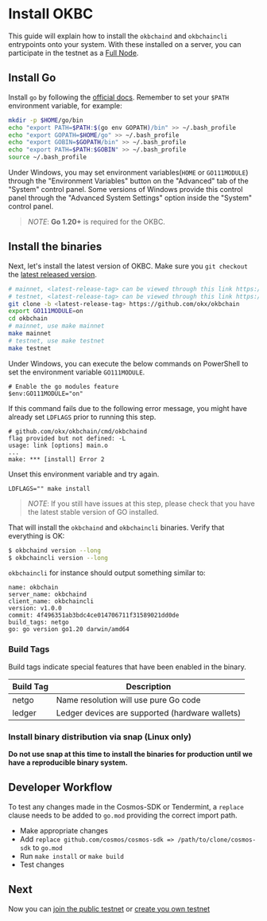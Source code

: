 # Install OKBC

This guide will explain how to install the `okbchaind` and `okbchaincli` entrypoints
onto your system. With these installed on a server, you can participate in the
testnet as a [Full Node](/dev/quick-start/build-on-okbc/join-public-testnet.html).

## Install Go

Install `go` by following the [official docs](https://golang.org/doc/install).
Remember to set your `$PATH` environment variable, for example:

```bash
mkdir -p $HOME/go/bin
echo "export PATH=$PATH:$(go env GOPATH)/bin" >> ~/.bash_profile
echo "export GOPATH=$HOME/go" >> ~/.bash_profile
echo "export GOBIN=$GOPATH/bin" >> ~/.bash_profile
echo "export PATH=$PATH:$GOBIN" >> ~/.bash_profile
source ~/.bash_profile
```
Under Windows, you may set environment variables(`HOME` or `GO111MODULE`) through the "Environment Variables" 
button on the "Advanced" tab of the "System" control panel. Some versions of Windows 
provide this control panel through the "Advanced System Settings" option inside the 
"System" control panel.

> _NOTE_: **Go 1.20+** is required for the OKBC.


## Install the binaries

Next, let's install the latest version of OKBC. Make sure you `git checkout` the [latest released version](https://github.com/okx/okbchain/releases).

```bash
# mainnet, <latest-release-tag> can be viewed through this link https://github.com/okx/okbchain/releases/latest
# testnet, <latest-release-tag> can be viewed through this link https://github.com/okx/okbchain/releases, and use latest pre-release version
git clone -b <latest-release-tag> https://github.com/okx/okbchain
export GO111MODULE=on
cd okbchain 
# mainnet, use make mainnet
make mainnet
# testnet, use make testnet
make testnet
```
Under Windows, you can execute the below commands on PowerShell to set the environment variable `GO111MODULE`.
```shell script
# Enable the go modules feature
$env:GO111MODULE="on"
```

If this command fails due to the following error message, you might have already set `LDFLAGS` prior to running this step.

```
# github.com/okx/okbchain/cmd/okbchaind
flag provided but not defined: -L
usage: link [options] main.o
...
make: *** [install] Error 2
```

Unset this environment variable and try again.

```
LDFLAGS="" make install
```

> _NOTE_: If you still have issues at this step, please check that you have the latest stable version of GO installed.

That will install the `okbchaind` and `okbchaincli` binaries. Verify that everything is OK:

```bash
$ okbchaind version --long
$ okbchaincli version --long
```

`okbchaincli` for instance should output something similar to:

```shell
name: okbchain
server_name: okbchaind
client_name: okbchaincli
version: v1.0.0
commit: 4f496351ab3bdc4ce014706711f31589021dd0de
build_tags: netgo
go: go version go1.20 darwin/amd64
```

### Build Tags

Build tags indicate special features that have been enabled in the binary.

| Build Tag | Description                                     |
| --------- | ----------------------------------------------- |
| netgo     | Name resolution will use pure Go code           |
| ledger    | Ledger devices are supported (hardware wallets) |

### Install binary distribution via snap (Linux only)

**Do not use snap at this time to install the binaries for production until we have a reproducible binary system.**

## Developer Workflow

To test any changes made in the Cosmos-SDK or Tendermint, a `replace` clause needs to be added to `go.mod` providing the correct import path.

- Make appropriate changes
- Add `replace github.com/cosmos/cosmos-sdk => /path/to/clone/cosmos-sdk` to `go.mod`
- Run `make install` or `make build`
- Test changes

## Next

Now you can [join the public testnet](/dev/quick-start/build-on-okbc/join-public-testnet.html) or [create you own testnet](/dev/quick-start/build-on-okbc/deploy-your-own-okbc-localnet.html)
